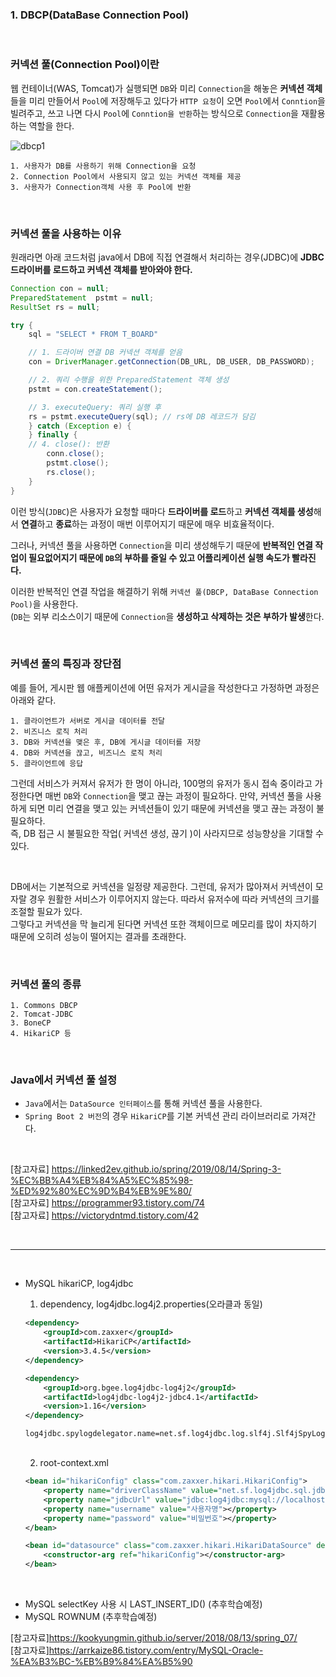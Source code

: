 ### 1. DBCP(DataBase Connection Pool)

<br>

### 커넥션 풀(Connection Pool)이란

웹 컨테이너(WAS, Tomcat)가 실행되면 `DB`와 미리 `Connection`을 해놓은 **커넥션 객체**들을 미리 만들어서 `Pool`에 저장해두고 있다가 `HTTP 요청`이 오면 `Pool`에서 `Conntion`을 빌려주고, 쓰고 나면 다시 `Pool`에 `Conntion을 반환`하는 방식으로 `Connection`을 재활용하는 역할을 한다.

![dbcp1](https://user-images.githubusercontent.com/64416833/144572025-9bc66123-c932-49dc-85d6-07a006aef61c.jpg)

	1. 사용자가 DB를 사용하기 위해 Connection을 요청
	2. Connection Pool에서 사용되지 않고 있는 커넥션 객체를 제공
	3. 사용자가 Connection객체 사용 후 Pool에 반환

<br>


### 커넥션 풀을 사용하는 이유

원래라면 아래 코드처럼 java에서 DB에 직접 연결해서 처리하는 경우(JDBC)에 **JDBC드라이버를 로드하고 커넥션 객체를 받아와야 한다.** 

```java
Connection con = null;
PreparedStatement  pstmt = null;
ResultSet rs = null;

try {
    sql = "SELECT * FROM T_BOARD"

    // 1. 드라이버 연결 DB 커넥션 객체를 얻음
    con = DriverManager.getConnection(DB_URL, DB_USER, DB_PASSWORD);

    // 2. 쿼리 수행을 위한 PreparedStatement 객체 생성
    pstmt = con.createStatement();

    // 3. executeQuery: 쿼리 실행 후    
    rs = pstmt.executeQuery(sql); // rs에 DB 레코드가 담김	
    } catch (Exception e) {
    } finally {
	// 4. close(): 반환	
        conn.close();
        pstmt.close();
        rs.close();
    }
}
```

이런 방식(`JDBC`)은 사용자가 요청할 때마다 **드라이버를 로드**하고 **커넥션 객체를 생성**해서 **연결**하고 **종료**하는 과정이 매번 이루어지기 때문에 매우 비효율적이다. <br>

그러나, 커넥션 풀을 사용하면 `Connection`을 미리 생성해두기 때문에 **반복적인 연결 작업이 필요없어지기 때문에 `DB`의 부하를 줄일 수 있고 어플리케이션 실행 속도가 빨라진다.** <br>

이러한 반복적인 연결 작업을 해결하기 위해 `커넥션 풀(DBCP, DataBase Connection Pool)`을 사용한다.<br>
(`DB`는 외부 리소스이기 때문에 `Connection`을 **생성하고 삭제하는 것은 부하가 발생**한다. <br>

<br>

### 커넥션 풀의 특징과 장단점
예를 들어, 게시판 웹 애플케이션에 어떤 유저가 게시글을 작성한다고 가정하면 과정은 아래와 같다.

	1. 클라이언트가 서버로 게시글 데이터를 전달
	2. 비즈니스 로직 처리
	3. DB와 커넥션을 맺은 후, DB에 게시글 데이터를 저장
	4. DB와 커넥션을 끊고, 비즈니스 로직 처리
	5. 클라이언트에 응답

그런데 서비스가 커져서 유저가 한 명이 아니라, 100명의 유저가 동시 접속 중이라고 가정한다면 매번 `DB`와 `Connection`을 맺고 끊는 과정이 필요하다. 만약, 커넥션 풀을 사용하게 되면 미리 연결을 맺고 있는 커넥션들이 있기 때문에 커넥션을 맺고 끊는 과정이 불필요하다. <br>
즉, DB 접근 시 불필요한 작업( 커넥션 생성, 끊기 )이 사라지므로 성능향상을 기대할 수 있다.<br>

<br>

DB에서는 기본적으로 커넥션을 일정량 제공한다. 그런데, 유저가 많아져서 커넥션이 모자랄 경우 원활한 서비스가 이루어지지 않는다. 따라서 유저수에 따라 커넥션의 크기를 조절할 필요가 있다. <br>
그렇다고 커넥션을 막 늘리게 된다면 커넥션 또한 객체이므로 메모리를 많이 차지하기 때문에 오히려 성능이 떨어지는 결과를 초래한다.

<br>

### 커넥션 풀의 종류
	1. Commons DBCP
	2. Tomcat-JDBC
	3. BoneCP
	4. HikariCP 등

<br>

### Java에서 커넥션 풀 설정
- `Java`에서는 `DataSource 인터페이스`를 통해 커넥션 풀을 사용한다.
- `Spring Boot 2 버전`의 경우 `HikariCP`를 기본 커넥션 관리 라이브러리로 가져간다.

<br>

[참고자료] https://linked2ev.github.io/spring/2019/08/14/Spring-3-%EC%BB%A4%EB%84%A5%EC%85%98-%ED%92%80%EC%9D%B4%EB%9E%80/ <br>
[참고자료] https://programmer93.tistory.com/74 <br>
[참고자료] https://victorydntmd.tistory.com/42

<br>

---

<br>

- MySQL hikariCP, log4jdbc 
	1) dependency, log4jdbc.log4j2.properties(오라클과 동일)
	```xml
	<dependency>
		<groupId>com.zaxxer</groupId>
		<artifactId>HikariCP</artifactId>
		<version>3.4.5</version>
	</dependency>

	<dependency>
		<groupId>org.bgee.log4jdbc-log4j2</groupId>
		<artifactId>log4jdbc-log4j2-jdbc4.1</artifactId>
		<version>1.16</version>
	</dependency>
	```	
	```
	log4jdbc.spylogdelegator.name=net.sf.log4jdbc.log.slf4j.Slf4jSpyLogDelegator
	```
	
	<br>

	2) root-context.xml
	```xml
	<bean id="hikariConfig" class="com.zaxxer.hikari.HikariConfig">		
 		<property name="driverClassName" value="net.sf.log4jdbc.sql.jdbcapi.DriverSpy"></property>
		<property name="jdbcUrl" value="jdbc:log4jdbc:mysql://localhost:3306/데이터베이스명?serverTimezone=Asia/Seoul"></property> 
		<property name="username" value="사용자명"></property>
		<property name="password" value="비밀번호"></property>
	</bean>	
	
	<bean id="datasource" class="com.zaxxer.hikari.HikariDataSource" destroy-method="close">
		<constructor-arg ref="hikariConfig"></constructor-arg>
	</bean>
	```

<br>

- MySQL selectKey 사용 시 LAST_INSERT_ID() (추후학습예정)
- MySQL ROWNUM (추후학습예정)


[참고자료]https://kookyungmin.github.io/server/2018/08/13/spring_07/ <br>
[참고자료]https://arrkaize86.tistory.com/entry/MySQL-Oracle-%EA%B3%BC-%EB%B9%84%EA%B5%90
